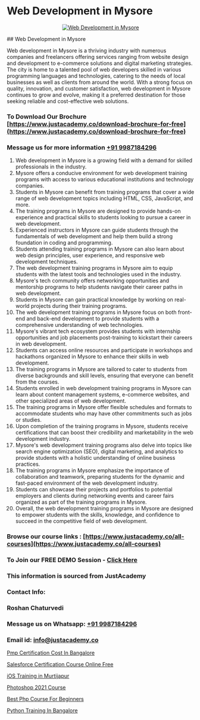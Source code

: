 # Web Development in Mysore

<p align="center">
  <a href="https://justacademy.co/program-detail/full-stack-web-development">
    <img src="https://justacademy.co/storage2/program_images/1704700371.webp" alt="Web Development in Mysore">
  </a>
</p>
## Web Development in Mysore

Web development in Mysore is a thriving industry with numerous companies and freelancers offering services ranging from website design and development to e-commerce solutions and digital marketing strategies. The city is home to a talented pool of web developers skilled in various programming languages and technologies, catering to the needs of local businesses as well as clients from around the world. With a strong focus on quality, innovation, and customer satisfaction, web development in Mysore continues to grow and evolve, making it a preferred destination for those seeking reliable and cost-effective web solutions.
### To Download Our Brochure [https://www.justacademy.co/download-brochure-for-free](https://www.justacademy.co/download-brochure-for-free)
### Message us for more information [+91 9987184296](https://api.whatsapp.com/send?phone=919987184296)
1) Web development in Mysore is a growing field with a demand for skilled professionals in the industry.
2) Mysore offers a conducive environment for web development training programs with access to various educational institutions and technology companies.
3) Students in Mysore can benefit from training programs that cover a wide range of web development topics including HTML, CSS, JavaScript, and more.
4) The training programs in Mysore are designed to provide hands-on experience and practical skills to students looking to pursue a career in web development.
5) Experienced instructors in Mysore can guide students through the fundamentals of web development and help them build a strong foundation in coding and programming.
6) Students attending training programs in Mysore can also learn about web design principles, user experience, and responsive web development techniques.
7) The web development training programs in Mysore aim to equip students with the latest tools and technologies used in the industry.
8) Mysore's tech community offers networking opportunities and mentorship programs to help students navigate their career paths in web development.
9) Students in Mysore can gain practical knowledge by working on real-world projects during their training programs.
10) The web development training programs in Mysore focus on both front-end and back-end development to provide students with a comprehensive understanding of web technologies.
11) Mysore's vibrant tech ecosystem provides students with internship opportunities and job placements post-training to kickstart their careers in web development.
12) Students can access online resources and participate in workshops and hackathons organized in Mysore to enhance their skills in web development.
13) The training programs in Mysore are tailored to cater to students from diverse backgrounds and skill levels, ensuring that everyone can benefit from the courses.
14) Students enrolled in web development training programs in Mysore can learn about content management systems, e-commerce websites, and other specialized areas of web development.
15) The training programs in Mysore offer flexible schedules and formats to accommodate students who may have other commitments such as jobs or studies.
16) Upon completion of the training programs in Mysore, students receive certifications that can boost their credibility and marketability in the web development industry.
17) Mysore's web development training programs also delve into topics like search engine optimization (SEO), digital marketing, and analytics to provide students with a holistic understanding of online business practices.
18) The training programs in Mysore emphasize the importance of collaboration and teamwork, preparing students for the dynamic and fast-paced environment of the web development industry.
19) Students can showcase their projects and portfolios to potential employers and clients during networking events and career fairs organized as part of the training programs in Mysore.
20) Overall, the web development training programs in Mysore are designed to empower students with the skills, knowledge, and confidence to succeed in the competitive field of web development.

### Browse our course links : [https://www.justacademy.co/all-courses](https://www.justacademy.co/all-courses) 
### To Join our FREE DEMO Session - [Click Here](https://www.justacademy.co/register-for-course-demo)


### This information is sourced from JustAcademy
### Contact Info:
### Roshan Chaturvedi
### Message us on Whatsapp: [+91 9987184296](https://api.whatsapp.com/send?phone=919987184296)
### Email id: [info@justacademy.co](mailto:info@justacademy.co)
                
[Pmp Certification Cost In Bangalore](https://www.linkedin.com/pulse/pmp-certification-cost-bangalore-justacademy-berlin-8m0fe?trackingId=ADo%2F8GfnDkKyVbc%2Fp%2BQfdg%3D%3D&lipi=urn%3Ali%3Apage%3Ad_flagship3_company_admin%3BTlJqsmxlRpm4BSTOQJNHnA%3D%3D)

[Salesforce Certification Course Online Free](https://www.linkedin.com/pulse/salesforce-certification-course-online-free-justacademy-sunnyvale-m3xlc?trackingId=GzGN9v8dNQsX02ABaRDPyQ%3D%3D&lipi=urn%3Ali%3Apage%3Ad_flagship3_company_admin%3BNFdqqfBkQamwMdOz7MGZnA%3D%3D)

[iOS Training in Murtijapur](https://medium.com/@roneet705/ios-training-in-murtijapur-ec5cbdbc73b8)

[Photoshop 2021 Course](https://medium.com/@shivamja27/photoshop-2021-course-cd278e2fea6b)

[Best Php Course For Beginners](https://justacademyin.github.io/justacademy/best-php-course-for-beginners)

[Python Training In Bangalore](https://justacademyin.github.io/justacademy/python-training-in-bangalore)

